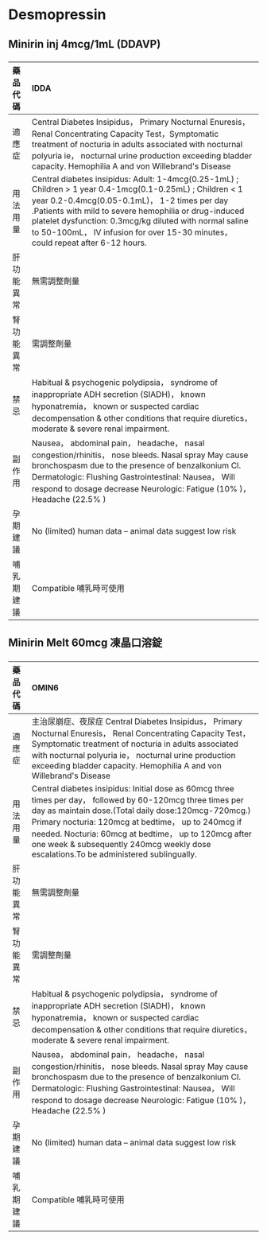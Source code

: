 # Desmopressin

## Minirin inj 4mcg/1mL (DDAVP)

##### 

| 藥品代碼   | IDDA                                                                                                                                                                                                                                                                                                                                                              |
|:-----------|:------------------------------------------------------------------------------------------------------------------------------------------------------------------------------------------------------------------------------------------------------------------------------------------------------------------------------------------------------------------|
| 適應症     | Central Diabetes Insipidus， Primary Nocturnal Enuresis， Renal Concentrating Capacity Test，Symptomatic treatment of nocturia in adults associated with nocturnal polyuria ie， nocturnal urine production exceeding bladder capacity. Hemophilia A and von Willebrand's Disease                                                                                 |
| 用法用量   | Central diabetes insipidus: Adult: 1-4mcg(0.25-1mL) ; Children > 1 year 0.4-1mcg(0.1-0.25mL) ; Children < 1 year 0.2-0.4mcg(0.05-0.1mL)， 1-2 times per day .Patients with mild to severe hemophilia or drug-induced platelet dysfunction: 0.3mcg/kg diluted with normal saline to 50-100mL， IV infusion for over 15-30 minutes， could repeat after 6-12 hours. |
| 肝功能異常 | 無需調整劑量                                                                                                                                                                                                                                                                                                                                                      |
| 腎功能異常 | 需調整劑量                                                                                                                                                                                                                                                                                                                                                        |
| 禁忌       | Habitual & psychogenic polydipsia， syndrome of inappropriate ADH secretion (SIADH)， known hyponatremia， known or suspected cardiac decompensation & other conditions that require diuretics， moderate & severe renal impairment.                                                                                                                              |
| 副作用     | Nausea， abdominal pain， headache， nasal congestion/rhinitis， nose bleeds. Nasal spray May cause bronchospasm due to the presence of benzalkonium Cl. Dermatologic: Flushing Gastrointestinal: Nausea， Will respond to dosage decrease Neurologic: Fatigue (10% )， Headache (22.5% )                                                                         |
| 孕期建議   | No (limited) human data – animal data suggest low risk                                                                                                                                                                                                                                                                                                            |
| 哺乳期建議 | Compatible 哺乳時可使用                                                                                                                                                                                                                                                                                                                                           |

## Minirin Melt 60mcg 凍晶口溶錠

##### 

| 藥品代碼   | OMIN6                                                                                                                                                                                                                                                                                                                                                                      |
|:-----------|:---------------------------------------------------------------------------------------------------------------------------------------------------------------------------------------------------------------------------------------------------------------------------------------------------------------------------------------------------------------------------|
| 適應症     | 主治尿崩症、夜尿症 Central Diabetes Insipidus， Primary Nocturnal Enuresis， Renal Concentrating Capacity Test，Symptomatic treatment of nocturia in adults associated with nocturnal polyuria ie， nocturnal urine production exceeding bladder capacity. Hemophilia A and von Willebrand's Disease                                                                       |
| 用法用量   | Central diabetes insipidus: Initial dose as 60mcg three times per day， followed by 60-120mcg three times per day as maintain dose.(Total daily dose:120mcg-720mcg.) Primary nocturia: 120mcg at bedtime， up to 240mcg if needed. Nocturia: 60mcg at bedtime， up to 120mcg after one week & subsequently 240mcg weekly dose escalations.To be administered sublingually. |
| 肝功能異常 | 無需調整劑量                                                                                                                                                                                                                                                                                                                                                               |
| 腎功能異常 | 需調整劑量                                                                                                                                                                                                                                                                                                                                                                 |
| 禁忌       | Habitual & psychogenic polydipsia， syndrome of inappropriate ADH secretion (SIADH)， known hyponatremia， known or suspected cardiac decompensation & other conditions that require diuretics， moderate & severe renal impairment.                                                                                                                                       |
| 副作用     | Nausea， abdominal pain， headache， nasal congestion/rhinitis， nose bleeds. Nasal spray May cause bronchospasm due to the presence of benzalkonium Cl. Dermatologic: Flushing Gastrointestinal: Nausea， Will respond to dosage decrease Neurologic: Fatigue (10% )， Headache (22.5% )                                                                                  |
| 孕期建議   | No (limited) human data – animal data suggest low risk                                                                                                                                                                                                                                                                                                                     |
| 哺乳期建議 | Compatible 哺乳時可使用                                                                                                                                                                                                                                                                                                                                                    |

